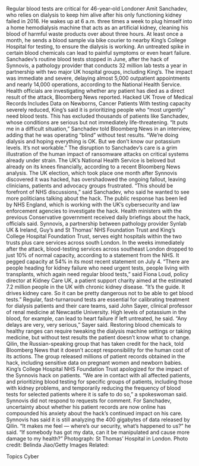 Regular blood tests are critical for 46-year-old Londoner Amit Sanchadev, who relies on dialysis to keep him alive after his only functioning kidney failed in 2016.
He wakes up at 6 a.m. three times a week to plug himself into a home hemodialysis machine that acts as an artificial kidney, cleaning his blood of harmful waste products over about three hours. At least once a month, he sends a blood sample via bike courier to nearby King’s College Hospital for testing, to ensure the dialysis is working. An untreated spike in certain blood chemicals can lead to painful symptoms or even heart failure.
Sanchadev’s routine blood tests stopped in June, after the hack of Synnovis, a pathology provider that conducts 32 million lab tests a year in partnership with two major UK hospital groups, including King’s. The impact was immediate and severe, delaying almost 5,000 outpatient appointments and nearly 14,000 operations, according to the National Health Service. Health officials are investigating whether any patient has died as a direct result of the attack, Bloomberg News reported.
Hacked UK Trove of Medical Records Includes Data on Newborns, Cancer Patients
With testing capacity severely reduced, King’s said it is prioritizing people who “most urgently” need blood tests. This has excluded thousands of patients like Sanchadev, whose conditions are serious but not immediately life-threatening.
“It puts me in a difficult situation,” Sanchadev told Bloomberg News in an interview, adding that he was operating “blind” without test results. “We’re doing dialysis and hoping everything is OK. But we don’t know our potassium levels. It’s not workable.”
The disruption to Sanchadev’s care is a grim illustration of the human impact of ransomware attacks on critical systems already under strain. The UK’s National Health Service is beloved but already on its knees financially, according to a recent Bloomberg News analysis. The UK election, which took place one month after Synnovis discovered it was hacked, has overshadowed the ongoing fallout, leaving clinicians, patients and advocacy groups frustrated.
“This should be forefront of NHS discussions,” said Sanchadev, who said he wanted to see more politicians talking about the hack.
The public response has been led by NHS England, which is working with the UK’s cybersecurity and law enforcement agencies to investigate the hack. Health ministers with the previous Conservative government received daily briefings about the hack, officials said.
Synnovis, a partnership between pathology provider Synlab UK & Ireland, Guy’s and St Thomas’ NHS Foundation Trust and King’s College Hospital Foundation Trust, serves eight hospitals within the two trusts plus care services across south London. In the weeks immediately after the attack, blood-testing services across southeast London dropped to just 10% of normal capacity, according to a statement from the NHS. It pegged capacity at 54% in its most recent statement on July 4.
“There are people heading for kidney failure who need urgent tests, people living with transplants, which again need regular blood tests,” said Fiona Loud, policy director at Kidney Care UK, a patient support charity aimed at the estimated 7.2 million people in the UK with chronic kidney disease. “It’s the guide. It drives kidney care. So it can be pretty dangerous not to be able to get blood tests.”
Regular, fast-turnaround tests are essential for calibrating treatment for dialysis patients and their care teams, said John Sayer, clinical professor of renal medicine at Newcastle University. High levels of potassium in the blood, for example, can lead to heart failure if left untreated, he said.
“Any delays are very, very serious,” Sayer said. Restoring blood chemicals to healthy ranges can require tweaking the dialysis machine settings or taking medicine, but without test results the patient doesn’t know what to change.
Qilin, the Russian-speaking group that has taken credit for the hack, told Bloomberg News that it doesn’t accept responsibility for the human cost of its actions. The group released millions of patient records obtained in the hack, including sensitive data on pregnant women and newborn babies.
King’s College Hospital NHS Foundation Trust apologized for the impact of the Synnovis hack on patients.
“We are in contact with all affected patients, and prioritizing blood testing for specific groups of patients, including those with kidney problems, and temporarily reducing the frequency of blood tests for selected patients where it is safe to do so,” a spokeswoman said.
Synnovis did not respond to requests for comment.
For Sanchadev, uncertainty about whether his patient records are now online has compounded his anxiety about the hack’s continued impact on his care. Synnovis has said it is still analyzing the 400 gigabytes of data released by Qilin.
“It makes me feel — where’s our security, what’s happened to us?” he said. “If somebody has got my data, can it be manipulated and cause more damage to my health?”
Photograph: St Thomas’ Hospital in London. Photo credit: Belinda Jiao/Getty Images
Related:

Topics
Cyber
